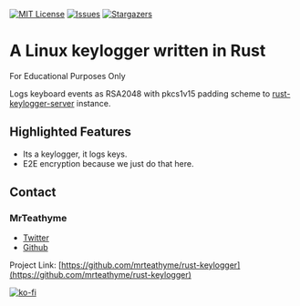 [![MIT License][license-shield]][license-url]
[![Issues][issues-shield]][issues-url]
[![Stargazers][stars-shield]][stars-url]

# A Linux keylogger written in Rust

For Educational Purposes Only

Logs keyboard events as RSA2048 with pkcs1v15 padding scheme to [rust-keylogger-server](https://github.com/mrteathyme/rust-keylogger-server) instance.

## Highlighted Features
- Its a keylogger, it logs keys.
- E2E encryption because we just do that here.

## Contact

### MrTeathyme
- [Twitter](https://twitter.com/mrteathyme) 
- [Github](https://github.com/mrteathyme)

Project Link: [https://github.com/mrteathyme/rust-keylogger](https://github.com/mrteathyme/rust-keylogger)

[![ko-fi](https://ko-fi.com/img/githubbutton_sm.svg)](https://ko-fi.com/U7U244I2A)


<!-- MARKDOWN LINKS & IMAGES -->
<!-- https://www.markdownguide.org/basic-syntax/#reference-style-links -->
[contributors-shield]: https://img.shields.io/github/contributors/mrteathyme/rust-keylogger.svg?style=for-the-badge
[contributors-url]: https://github.com/mrteathyme/rust-keylogger/graphs/contributors
[forks-shield]: https://img.shields.io/github/forks/mrteathyme/rust-keylogger.svg?style=for-the-badge
[forks-url]: https://github.com/mrteathyme/rust-keylogger/network/members
[stars-shield]: https://img.shields.io/github/stars/mrteathyme/rust-keylogger.svg?style=for-the-badge
[stars-url]: https://github.com/mrteathyme/rust-keylogger/stargazers
[issues-shield]: https://img.shields.io/github/issues/mrteathyme/rust-keylogger.svg?style=for-the-badge
[issues-url]: https://github.com/mrteathyme/rust-keylogger/issues
[license-shield]: https://img.shields.io/github/license/mrteathyme/rust-keylogger.svg?style=for-the-badge
[license-url]: https://github.com/mrteathyme/rust-keylogger/blob/master/LICENSE.txt